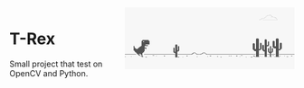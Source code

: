 <img align="right" src="https://github.com/Errrneist/Alchemist/blob/master/ImageRecognition/OpenCV/T-Rex/bg.png" alt="IMG" width="300">

# T-Rex
Small project that test on OpenCV and Python.
